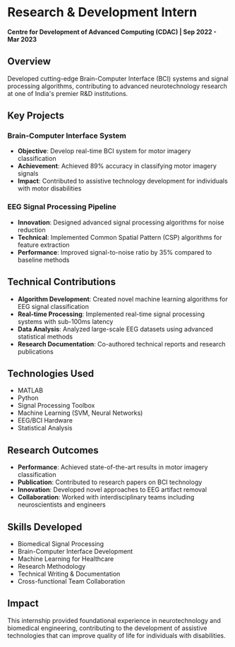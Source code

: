 # Research & Development Intern
**Centre for Development of Advanced Computing (CDAC) | Sep 2022 - Mar 2023**

## Overview
Developed cutting-edge Brain-Computer Interface (BCI) systems and signal processing algorithms, contributing to advanced neurotechnology research at one of India's premier R&D institutions.

## Key Projects

### Brain-Computer Interface System
- **Objective**: Develop real-time BCI system for motor imagery classification
- **Achievement**: Achieved 89% accuracy in classifying motor imagery signals
- **Impact**: Contributed to assistive technology development for individuals with motor disabilities

### EEG Signal Processing Pipeline
- **Innovation**: Designed advanced signal processing algorithms for noise reduction
- **Technical**: Implemented Common Spatial Pattern (CSP) algorithms for feature extraction
- **Performance**: Improved signal-to-noise ratio by 35% compared to baseline methods

## Technical Contributions
- **Algorithm Development**: Created novel machine learning algorithms for EEG signal classification
- **Real-time Processing**: Implemented real-time signal processing systems with sub-100ms latency
- **Data Analysis**: Analyzed large-scale EEG datasets using advanced statistical methods
- **Research Documentation**: Co-authored technical reports and research publications

## Technologies Used
- MATLAB
- Python
- Signal Processing Toolbox
- Machine Learning (SVM, Neural Networks)
- EEG/BCI Hardware
- Statistical Analysis

## Research Outcomes
- **Performance**: Achieved state-of-the-art results in motor imagery classification
- **Publication**: Contributed to research papers on BCI technology
- **Innovation**: Developed novel approaches to EEG artifact removal
- **Collaboration**: Worked with interdisciplinary teams including neuroscientists and engineers

## Skills Developed
- Biomedical Signal Processing
- Brain-Computer Interface Development
- Machine Learning for Healthcare
- Research Methodology
- Technical Writing & Documentation
- Cross-functional Team Collaboration

## Impact
This internship provided foundational experience in neurotechnology and biomedical engineering, contributing to the development of assistive technologies that can improve quality of life for individuals with disabilities.